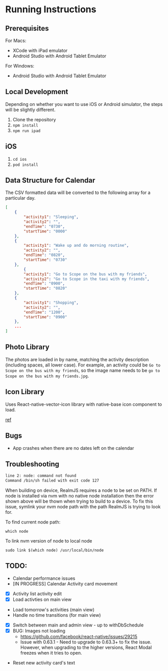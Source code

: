 # Running Instructions

## Prerequisites

For Macs:

- XCode with iPad emulator
- Android Studio with Android Tablet Emulator

For Windows:

- Android Studio with Android Tablet Emulator

## Local Development

Depending on whether you want to use iOS or Android simulator, the steps will be slightly different.

1. Clone the repository
1. `npm install`
1. `npm run ipad`

## iOS

1. `cd ios`
1. `pod install`

## Data Structure for Calendar

The CSV formatted data will be converted to the following array for a particular day.

```json
[
    {
        "activity1": "Sleeping",
        "activity2": "",
        "endTime": "0730",
        "startTime": "0000"
    },
    {
        "activity1": "Wake up and do morning routine",
        "activity2": "",
        "endTime": "0820",
        "startTime": "0730"
    },
        {
        "activity1": "Go to Scope on the bus with my friends",
        "activity2": "Go to Scope in the taxi with my friends",
        "endTime": "0900",
        "startTime": "0820"
    },
    {
        "activity1": "Shopping",
        "activity2": "",
        "endTime": "1200",
        "startTime": "0900"
    },
    ...
]
```

## Photo Library

The photos are loaded in by name, matching the activity description (including spaces, all lower case). For example, an activity could be `Go to Scope on the bus with my friends`, so the image name needs to be `go to Scope on the bus with my friends.jpg`.

## Icon Library

Uses React-native-vector-icon library with native-base icon component to load.

[ref](https://oblador.github.io/react-native-vector-icons/)

## Bugs

- App crashes when there are no dates left on the calendar

## Troubleshooting

```txt
line 2: node: command not found
Command /bin/sh failed with exit code 127
```

When building on device, RealmJS requires a node to be set on PATH. If node is installed via nvm with no native node installation then the error shown above will be thown when trying to build to a device. To fix this issue, symlink your nvm node path with the path RealmJS is trying to look for.

To find current node path:

`which node`

To link nvm version of node to local node

`sudo link $(which node) /usr/local/bin/node`

## TODO:

- Calendar performance issues
- [IN PROGRESS] Calendar Activity card movement
- [x] Activity list activity edit
- [x] Load activties on main view
- Load tomorrow's activities (main view)
- Handle no time transitions (for main view)
- [x] Switch between main and admin view - up to withDbSchedule
- [x] BUG: Images not loading
  - https://github.com/facebook/react-native/issues/29215
  - Issue with 0.63.1 - Need to upgrade to 0.63.3+ to fix the issue. However, when upgrading to the higher versions, React Modal freezes when it tries to open.
- Reset new activity card's text
